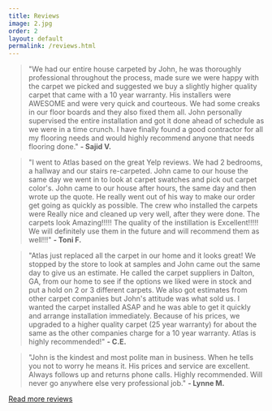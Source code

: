 ```yaml
---
title: Reviews
image: 2.jpg
order: 2
layout: default
permalink: /reviews.html
---
```

> "We had our entire house carpeted by John, he was thoroughly professional throughout the process, made sure we were happy with the carpet we picked and suggested we buy a slightly higher quality carpet that came with a 10 year warranty. His installers were AWESOME and were very quick and courteous. We had some creaks in our floor boards and they also fixed them all. John personally supervised the entire installation and got it done ahead of schedule as we were in a time crunch. I have finally found a good contractor for all my flooring needs and would highly recommend anyone that needs flooring done." **- Sajid V.**

> "I went to Atlas based on the great Yelp reviews. We had 2 bedrooms, a hallway and our stairs re-carpeted. John came to our house the same day we went in to look at carpet swatches and pick out carpet color's. John came to our house after hours, the same day and then wrote up the quote. He really went out of his way to make our order get going as quickly as possible. The crew who installed the carpets were Really nice and cleaned up very well, after they were done. The carpets look Amazing!!!!! The quality of the instillation is Excellent!!!!! We will definitely use them in the future and will recommend them as well!!!" **- Toni F.**

> "Atlas just replaced all the carpet in our home and it looks great! We stopped by the store to look at samples and John came out the same day to give us an estimate. He called the carpet suppliers in Dalton, GA, from our home to see if the options we liked were in stock and put a hold on 2 or 3 different carpets. We also got estimates from other carpet companies but John's attitude was what sold us. I wanted the carpet installed ASAP and he was able to get it quickly and arrange installation immediately. Because of his prices, we upgraded to a higher quality carpet (25 year warranty) for about the same as the other companies charge for a 10 year warranty. Atlas is highly recommended!" **- C.E.**

> "John is the kindest and most polite man in business. When he tells you not to worry he means it. His prices and service are excellent. Always follows up and returns phone calls. Highly recommended. Will never go anywhere else very professional job." **- Lynne M.**

<a class="button" href="https://www.yelp.com/biz/atlas-discount-carpet-lomita-3" title="See more testimonials on our Yelp page">Read more reviews</a>